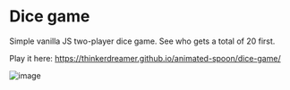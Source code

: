# Dice game

Simple vanilla JS two-player dice game. See who gets a total of 20 first.

Play it here: https://thinkerdreamer.github.io/animated-spoon/dice-game/

![image](https://github.com/user-attachments/assets/d436ca1c-8f1e-49de-b47d-9d3c2d89c4d2)
